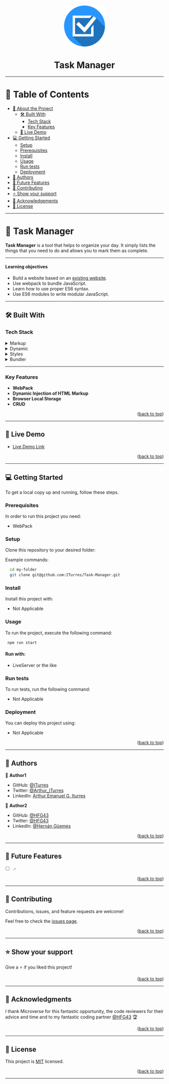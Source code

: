 <a name="readme-top"></a>

<div align="center">
    <img src="src/assets/task-manager-icon.png" alt="task manager logo" width="130"  height="auto" />
    <br>
    <h1><b>Task Manager</b></h1>
</div>

---

<!-- TABLE OF CONTENTS -->

# 📗 Table of Contents

- [📖 About the Project](#about-project)
  - [🛠 Built With](#built-with)
    - [Tech Stack](#tech-stack)
    - [Key Features](#key-features)
  - [🚀 Live Demo](#live-demo)
- [💻 Getting Started](#getting-started)
  - [Setup](#setup)
  - [Prerequisites](#prerequisites)
  - [Install](#install)
  - [Usage](#usage)
  - [Run tests](#run-tests)
  - [Deployment](#deployment)
- [👥 Authors](#authors)
- [🔭 Future Features](#future-features)
- [🤝 Contributing](#contributing)
- [⭐️ Show your support](#support)
- [🙏 Acknowledgements](#acknowledgements)
- [📝 License](#license)

---

<!-- PROJECT DESCRIPTION -->

# 📖 Task Manager <a name="about-project"></a>

**Task Manager** is a tool that helps to organize your day. It simply lists the things that you need to do and allows you to mark them as complete.

---

#### Learning objectives

- Build a website based on an [existing website](https://web.archive.org/web/20180320194056/http://www.getminimalist.com:80/).
- Use webpack to bundle JavaScript.
- Learn how to use proper ES6 syntax.
- Use ES6 modules to write modular JavaScript.

---

## 🛠 Built With <a name="built-with"></a>

### Tech Stack <a name="tech-stack"></a>

<details>
  <summary>Markup</summary>
  <ul>
    <li><a href="https://developer.mozilla.org/en-US/docs/Web/HTML">HTML</a></li>
  </ul>
</details>

<details>
<summary>Dynamic</summary>
  <ul>
    <li><a href="https://developer.mozilla.org/en-US/docs/Web/JavaScript">JavaScript</a></li>
  </ul>
</details>

<details>
<summary>Styles</summary>
  <ul>
    <li><a href="https://sass-lang.com/">SASS</a></li>
    <li><a href="https://getbootstrap.com/">Bootstrap</a></li>
  </ul>
</details>

<details>
<summary>Bundler</summary>
  <ul>
    <li><a href="https://webpack.js.org/">WebPack</a></li>
  </ul>
</details>

---

<!-- Features -->

### Key Features <a name="key-features"></a>

- **WebPack**
- **Dynamic Injection of HTML Markup**
- **Browser Local Storage**
- **CRUD**

<p align="right">(<a href="#readme-top">back to top</a>)</p>

---

<!-- LIVE DEMO -->

## 🚀 Live Demo <a name="live-demo"></a>

- [Live Demo Link](https://iturres.github.io/Task-Manager/dist/)

<p align="right">(<a href="#readme-top">back to top</a>)</p>

---

<!-- GETTING STARTED -->

## 💻 Getting Started <a name="getting-started"></a>

To get a local copy up and running, follow these steps.

### Prerequisites

In order to run this project you need:

- WebPack

### Setup

Clone this repository to your desired folder:

Example commands:

```sh
  cd my-folder
  git clone git@github.com:ITurres/Task-Manager.git
```

### Install

Install this project with:

- Not Applicable

### Usage

To run the project, execute the following command:

```sh
 npm run start
```

#### Run with:

- LiveServer or the like

### Run tests

To run tests, run the following command:

- Not Applicable

### Deployment

You can deploy this project using:

- Not Applicable

<p align="right">(<a href="#readme-top">back to top</a>)</p>

---

<!-- AUTHORS -->

## 👥 Authors <a name="authors"></a>

👤 **Author1**

- GitHub: [@ITurres](https://github.com/ITurres)
- Twitter: [@Arthur_ITurres](https://twitter.com/ArthurIturres)
- LinkedIn: [Arthur Emanuel G. Iturres](https://www.linkedin.com/in/arturoemanuelguerraiturres/)

👤 **Author2**

- GitHub: [@HFG43](https://github.com/HFG43)
- Twitter: [@HFG43](https://twitter.com/HFG_43)
- LinkedIn: [@Hernán Güemes](https://www.linkedin.com/in/hern%C3%A1n-g%C3%BCemes-a440591b/)

<p align="right">(<a href="#readme-top">back to top</a>)</p>

---

<!-- FUTURE FEATURES -->

## 🔭 Future Features <a name="future-features"></a>

- [ ] .-

<p align="right">(<a href="#readme-top">back to top</a>)</p>

---

<!-- CONTRIBUTING -->

## 🤝 Contributing <a name="contributing"></a>

Contributions, issues, and feature requests are welcome!

Feel free to check the [issues page](../../issues/).

<p align="right">(<a href="#readme-top">back to top</a>)</p>

---

<!-- SUPPORT -->

## ⭐️ Show your support <a name="support"></a>

Give a ⭐ if you liked this project!

<p align="right">(<a href="#readme-top">back to top</a>)</p>

---

<!-- ACKNOWLEDGEMENTS -->

## 🙏 Acknowledgments <a name="acknowledgements"></a>

I thank Microverse for this fantastic opportunity, the code reviewers for their advice and time and to my fantastic coding partner [@HFG43](https://github.com/HFG43) 🏆

<p align="right">(<a href="#readme-top">back to top</a>)</p>

---

<!-- LICENSE -->

## 📝 License <a name="license"></a>

This project is [MIT](./LICENSE.md) licensed.

<p align="right">(<a href="#readme-top">back to top</a>)</p>

---
